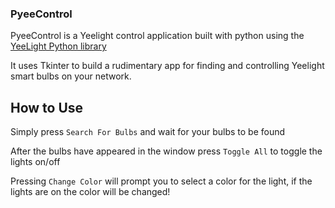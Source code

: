 ### PyeeControl

PyeeControl is a Yeelight control application built with python using the [YeeLight Python library](https://yeelight.readthedocs.io/en/stable/index.html)


It uses Tkinter to build a rudimentary app for finding and controlling Yeelight smart bulbs on your network.


## How to Use

Simply press `Search For Bulbs` and wait for your bulbs to be found


After the bulbs have appeared in the window press `Toggle All` to toggle the lights on/off


Pressing `Change Color` will prompt you to select a color for the light, if the lights are on the color will be changed!